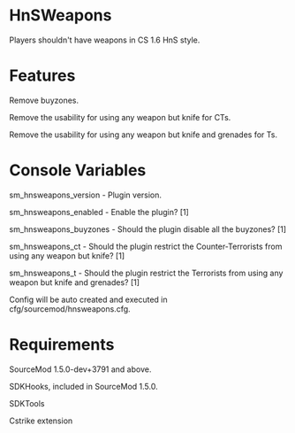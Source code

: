 HnSWeapons
==========

Players shouldn't have weapons in CS 1.6 HnS style.


Features
==========

Remove buyzones.

Remove the usability for using any weapon but knife for CTs.

Remove the usability for using any weapon but knife and grenades for Ts.


Console Variables
==========

sm_hnsweapons_version - Plugin version.

sm_hnsweapons_enabled - Enable the plugin? [1]

sm_hnsweapons_buyzones - Should the plugin disable all the buyzones? [1]

sm_hnsweapons_ct - Should the plugin restrict the Counter-Terrorists from using any weapon but knife? [1]

sm_hnsweapons_t - Should the plugin restrict the Terrorists from using any weapon but knife and grenades? [1]


Config will be auto created and executed in cfg/sourcemod/hnsweapons.cfg.


Requirements
==========

SourceMod 1.5.0-dev+3791 and above.

SDKHooks, included in SourceMod 1.5.0.

SDKTools

Cstrike extension